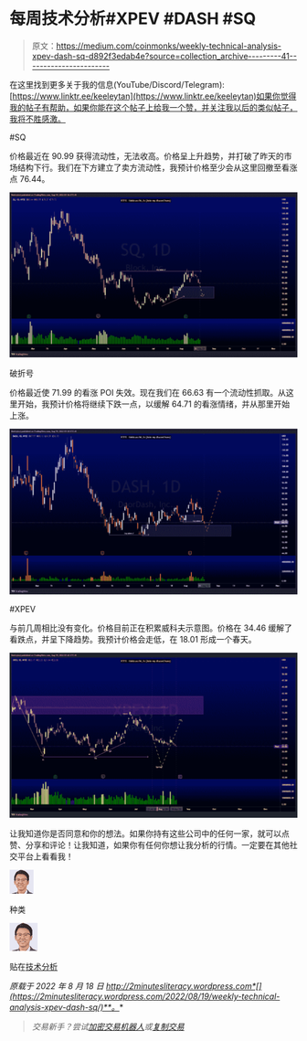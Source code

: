 # 每周技术分析#XPEV #DASH #SQ

> 原文：<https://medium.com/coinmonks/weekly-technical-analysis-xpev-dash-sq-d892f3edab4e?source=collection_archive---------41----------------------->

在这里找到更多关于我的信息(YouTube/Discord/Telegram):[https://www.linktr.ee/keeleytan](https://www.linktr.ee/keeleytan)如果你觉得我的帖子有帮助，如果你能在这个帖子上给我一个赞，并关注我以后的类似帖子，我将不胜感激。

#SQ

价格最近在 90.99 获得流动性，无法收高。价格呈上升趋势，并打破了昨天的市场结构下行。我们在下方建立了卖方流动性，我预计价格至少会从这里回撤至看涨点 76.44。

![](img/159884afc44760dd53537bde576f057e.png)

破折号

价格最近使 71.99 的看涨 POI 失效。现在我们在 66.63 有一个流动性抓取。从这里开始，我预计价格将继续下跌一点，以缓解 64.71 的看涨情绪，并从那里开始上涨。

![](img/121511740ca96fde8b66b531cddc1b7b.png)

#XPEV

与前几周相比没有变化。价格目前正在积累威科夫示意图。价格在 34.46 缓解了看跌点，并呈下降趋势。我预计价格会走低，在 18.01 形成一个春天。

![](img/5d48204ac9b39cc503526b4b4c547891.png)

让我知道你是否同意和你的想法。如果你持有这些公司中的任何一家，就可以点赞、分享和评论！让我知道，如果你有任何你想让我分析的行情。一定要在其他社交平台上看看我！

![](img/0ea640172afc922490f51daabaa76b67.png)

种类

![](img/f02ff4898c777978d0ad968e6ec2a040.png)

贴在[技术分析](https://2minutesliteracy.wordpress.com/category/technical-analysis/)

*原载于 2022 年 8 月 18 日 http://2minutesliteracy.wordpress.com*[](https://2minutesliteracy.wordpress.com/2022/08/19/weekly-technical-analysis-xpev-dash-sq/)**。**

> *交易新手？尝试[加密交易机器人](/coinmonks/crypto-trading-bot-c2ffce8acb2a)或[复制交易](/coinmonks/top-10-crypto-copy-trading-platforms-for-beginners-d0c37c7d698c)*